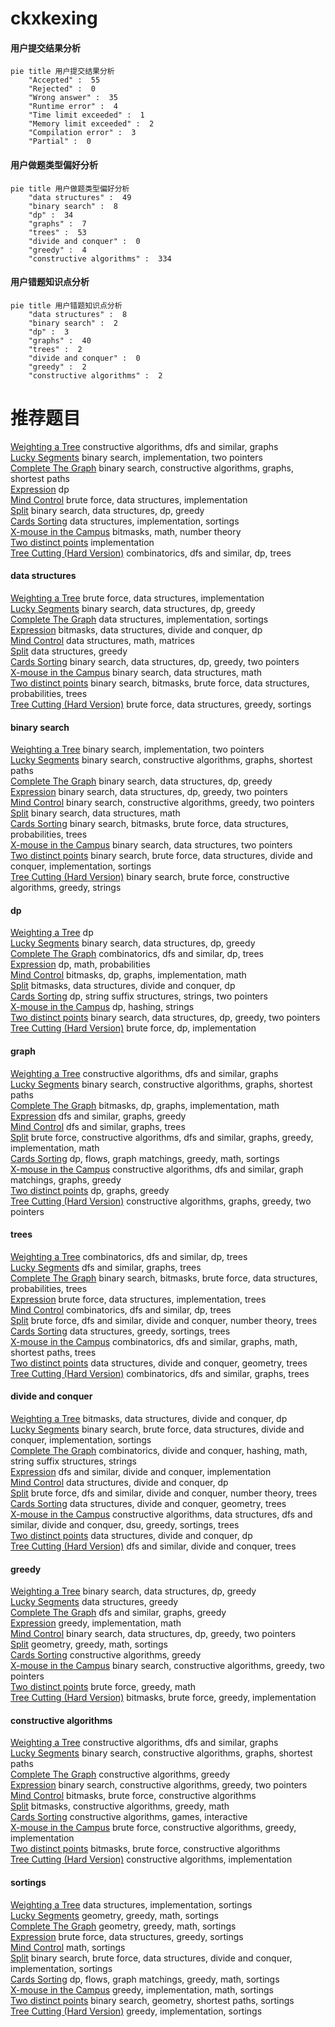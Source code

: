 # ckxkexing
<!-- tabs:start -->
#### **用户提交结果分析**

```mermaid
pie title 用户提交结果分析
    "Accepted" :  55
    "Rejected" :  0
    "Wrong answer" :  35
    "Runtime error" :  4
    "Time limit exceeded" :  1
    "Memory limit exceeded" :  2
    "Compilation error" :  3
    "Partial" :  0
```
#### **用户做题类型偏好分析**

```mermaid
pie title 用户做题类型偏好分析
    "data structures" :  49
    "binary search" :  8
    "dp" :  34
    "graphs" :  7
    "trees" :  53
    "divide and conquer" :  0
    "greedy" :  4
    "constructive algorithms" :  334
```
#### **用户错题知识点分析**

```mermaid
pie title 用户错题知识点分析
    "data structures" :  8
    "binary search" :  2
    "dp" :  3
    "graphs" :  40
    "trees" :  2
    "divide and conquer" :  0
    "greedy" :  2
    "constructive algorithms" :  2
```
<!-- tabs:end -->
# 推荐题目
[Weighting a Tree](http://codeforces.com/problemset/problem/901/D)		constructive algorithms,
                        dfs and similar,
                        graphs		  
[Lucky Segments](http://codeforces.com/problemset/problem/121/D)		binary search,
                        implementation,
                        two pointers		  
[Complete The Graph](http://codeforces.com/problemset/problem/715/B)		binary search,
                        constructive algorithms,
                        graphs,
                        shortest paths		  
[Expression](http://codeforces.com/problemset/problem/58/E)		dp		  
[Mind Control](http://codeforces.com/problemset/problem/1290/A)		brute force,
                        data structures,
                        implementation		  
[Split](http://codeforces.com/problemset/problem/1416/E)		binary search,
                        data structures,
                        dp,
                        greedy		  
[Cards Sorting](https://codeforces.com/contest/831/problem/E)		data structures,
                        implementation,
                        sortings		  
[X-mouse in the Campus](http://codeforces.com/problemset/problem/1027/G)		bitmasks,
                        math,
                        number theory		  
[Two distinct points](http://codeforces.com/problemset/problem/1108/A)		implementation		  
[Tree Cutting (Hard Version)](http://codeforces.com/problemset/problem/1118/F2)		combinatorics,
                        dfs and similar,
                        dp,
                        trees		  
<!-- tabs:start -->
#### **data structures**
[Weighting a Tree](http://codeforces.com/problemset/problem/1290/A)		brute force,
                        data structures,
                        implementation		  
[Lucky Segments](http://codeforces.com/problemset/problem/1416/E)		binary search,
                        data structures,
                        dp,
                        greedy		  
[Complete The Graph](https://codeforces.com/contest/831/problem/E)		data structures,
                        implementation,
                        sortings		  
[Expression](http://codeforces.com/problemset/problem/981/E)		bitmasks,
                        data structures,
                        divide and conquer,
                        dp		  
[Mind Control](http://codeforces.com/problemset/problem/1252/K)		data structures,
                        math,
                        matrices		  
[Split](https://codeforces.com/contest/1262/problem/D1)		data structures,
                        greedy		  
[Cards Sorting](http://codeforces.com/problemset/problem/1492/C)		binary search,
                        data structures,
                        dp,
                        greedy,
                        two pointers		  
[X-mouse in the Campus](http://codeforces.com/problemset/problem/1490/G)		binary search,
                        data structures,
                        math		  
[Two distinct points](http://codeforces.com/problemset/problem/1479/D)		binary search,
                        bitmasks,
                        brute force,
                        data structures,
                        probabilities,
                        trees		  
[Tree Cutting (Hard Version)](http://codeforces.com/problemset/problem/1497/A)		brute force,
                        data structures,
                        greedy,
                        sortings		  
#### **binary search**
[Weighting a Tree](http://codeforces.com/problemset/problem/121/D)		binary search,
                        implementation,
                        two pointers		  
[Lucky Segments](http://codeforces.com/problemset/problem/715/B)		binary search,
                        constructive algorithms,
                        graphs,
                        shortest paths		  
[Complete The Graph](http://codeforces.com/problemset/problem/1416/E)		binary search,
                        data structures,
                        dp,
                        greedy		  
[Expression](http://codeforces.com/problemset/problem/1492/C)		binary search,
                        data structures,
                        dp,
                        greedy,
                        two pointers		  
[Mind Control](http://codeforces.com/problemset/problem/1463/D)		binary search,
                        constructive algorithms,
                        greedy,
                        two pointers		  
[Split](http://codeforces.com/problemset/problem/1490/G)		binary search,
                        data structures,
                        math		  
[Cards Sorting](http://codeforces.com/problemset/problem/1479/D)		binary search,
                        bitmasks,
                        brute force,
                        data structures,
                        probabilities,
                        trees		  
[X-mouse in the Campus](http://codeforces.com/problemset/problem/1436/E)		binary search,
                        data structures,
                        two pointers		  
[Two distinct points](http://codeforces.com/problemset/problem/1461/D)		binary search,
                        brute force,
                        data structures,
                        divide and conquer,
                        implementation,
                        sortings		  
[Tree Cutting (Hard Version)](http://codeforces.com/problemset/problem/1493/C)		binary search,
                        brute force,
                        constructive algorithms,
                        greedy,
                        strings		  
#### **dp**
[Weighting a Tree](http://codeforces.com/problemset/problem/58/E)		dp		  
[Lucky Segments](http://codeforces.com/problemset/problem/1416/E)		binary search,
                        data structures,
                        dp,
                        greedy		  
[Complete The Graph](http://codeforces.com/problemset/problem/1118/F2)		combinatorics,
                        dfs and similar,
                        dp,
                        trees		  
[Expression](https://codeforces.com/contest/236/problem/D)		dp,
                        math,
                        probabilities		  
[Mind Control](http://codeforces.com/problemset/problem/959/E)		bitmasks,
                        dp,
                        graphs,
                        implementation,
                        math		  
[Split](http://codeforces.com/problemset/problem/981/E)		bitmasks,
                        data structures,
                        divide and conquer,
                        dp		  
[Cards Sorting](http://codeforces.com/problemset/problem/432/D)		dp,
                        string suffix structures,
                        strings,
                        two pointers		  
[X-mouse in the Campus](http://codeforces.com/problemset/problem/611/D)		dp,
                        hashing,
                        strings		  
[Two distinct points](http://codeforces.com/problemset/problem/1492/C)		binary search,
                        data structures,
                        dp,
                        greedy,
                        two pointers		  
[Tree Cutting (Hard Version)](https://codeforces.com/contest/1457/problem/C)		brute force,
                        dp,
                        implementation		  
#### **graph**
[Weighting a Tree](http://codeforces.com/problemset/problem/901/D)		constructive algorithms,
                        dfs and similar,
                        graphs		  
[Lucky Segments](http://codeforces.com/problemset/problem/715/B)		binary search,
                        constructive algorithms,
                        graphs,
                        shortest paths		  
[Complete The Graph](http://codeforces.com/problemset/problem/959/E)		bitmasks,
                        dp,
                        graphs,
                        implementation,
                        math		  
[Expression](http://codeforces.com/problemset/problem/893/C)		dfs and similar,
                        graphs,
                        greedy		  
[Mind Control](http://codeforces.com/problemset/problem/1000/E)		dfs and similar,
                        graphs,
                        trees		  
[Split](http://codeforces.com/problemset/problem/1487/C)		brute force,
                        constructive algorithms,
                        dfs and similar,
                        graphs,
                        greedy,
                        implementation,
                        math		  
[Cards Sorting](http://codeforces.com/problemset/problem/1437/C)		dp,
                        flows,
                        graph matchings,
                        greedy,
                        math,
                        sortings		  
[X-mouse in the Campus](http://codeforces.com/problemset/problem/1470/D)		constructive algorithms,
                        dfs and similar,
                        graph matchings,
                        graphs,
                        greedy		  
[Two distinct points](http://codeforces.com/problemset/problem/1476/C)		dp,
                        graphs,
                        greedy		  
[Tree Cutting (Hard Version)](http://codeforces.com/problemset/problem/1304/D)		constructive algorithms,
                        graphs,
                        greedy,
                        two pointers		  
#### **trees**
[Weighting a Tree](http://codeforces.com/problemset/problem/1118/F2)		combinatorics,
                        dfs and similar,
                        dp,
                        trees		  
[Lucky Segments](http://codeforces.com/problemset/problem/1000/E)		dfs and similar,
                        graphs,
                        trees		  
[Complete The Graph](http://codeforces.com/problemset/problem/1479/D)		binary search,
                        bitmasks,
                        brute force,
                        data structures,
                        probabilities,
                        trees		  
[Expression](http://codeforces.com/problemset/problem/1511/C)		brute force,
                        data structures,
                        implementation,
                        trees		  
[Mind Control](http://codeforces.com/problemset/problem/1499/F)		combinatorics,
                        dfs and similar,
                        dp,
                        trees		  
[Split](http://codeforces.com/problemset/problem/1491/E)		brute force,
                        dfs and similar,
                        divide and conquer,
                        number theory,
                        trees		  
[Cards Sorting](http://codeforces.com/problemset/problem/1466/D)		data structures,
                        greedy,
                        sortings,
                        trees		  
[X-mouse in the Campus](http://codeforces.com/problemset/problem/1495/D)		combinatorics,
                        dfs and similar,
                        graphs,
                        math,
                        shortest paths,
                        trees		  
[Two distinct points](http://codeforces.com/problemset/problem/1303/G)		data structures,
                        divide and conquer,
                        geometry,
                        trees		  
[Tree Cutting (Hard Version)](http://codeforces.com/problemset/problem/1454/E)		combinatorics,
                        dfs and similar,
                        graphs,
                        trees		  
#### **divide and conquer**
[Weighting a Tree](http://codeforces.com/problemset/problem/981/E)		bitmasks,
                        data structures,
                        divide and conquer,
                        dp		  
[Lucky Segments](http://codeforces.com/problemset/problem/1461/D)		binary search,
                        brute force,
                        data structures,
                        divide and conquer,
                        implementation,
                        sortings		  
[Complete The Graph](http://codeforces.com/problemset/problem/1466/G)		combinatorics,
                        divide and conquer,
                        hashing,
                        math,
                        string suffix structures,
                        strings		  
[Expression](http://codeforces.com/problemset/problem/1490/D)		dfs and similar,
                        divide and conquer,
                        implementation		  
[Mind Control](https://codeforces.com/contest/1483/problem/C)		data structures,
                        divide and conquer,
                        dp		  
[Split](http://codeforces.com/problemset/problem/1491/E)		brute force,
                        dfs and similar,
                        divide and conquer,
                        number theory,
                        trees		  
[Cards Sorting](http://codeforces.com/problemset/problem/1303/G)		data structures,
                        divide and conquer,
                        geometry,
                        trees		  
[X-mouse in the Campus](http://codeforces.com/problemset/problem/1494/D)		constructive algorithms,
                        data structures,
                        dfs and similar,
                        divide and conquer,
                        dsu,
                        greedy,
                        sortings,
                        trees		  
[Two distinct points](http://codeforces.com/problemset/problem/1482/E)		data structures,
                        divide and conquer,
                        dp		  
[Tree Cutting (Hard Version)](http://codeforces.com/problemset/problem/566/C)		dfs and similar,
                        divide and conquer,
                        trees		  
#### **greedy**
[Weighting a Tree](http://codeforces.com/problemset/problem/1416/E)		binary search,
                        data structures,
                        dp,
                        greedy		  
[Lucky Segments](https://codeforces.com/contest/1262/problem/D1)		data structures,
                        greedy		  
[Complete The Graph](http://codeforces.com/problemset/problem/893/C)		dfs and similar,
                        graphs,
                        greedy		  
[Expression](http://codeforces.com/problemset/problem/1332/A)		greedy,
                        implementation,
                        math		  
[Mind Control](http://codeforces.com/problemset/problem/1492/C)		binary search,
                        data structures,
                        dp,
                        greedy,
                        two pointers		  
[Split](https://codeforces.com/contest/1496/problem/C)		geometry,
                        greedy,
                        math,
                        sortings		  
[Cards Sorting](http://codeforces.com/problemset/problem/1493/A)		constructive algorithms,
                        greedy		  
[X-mouse in the Campus](http://codeforces.com/problemset/problem/1463/D)		binary search,
                        constructive algorithms,
                        greedy,
                        two pointers		  
[Two distinct points](http://codeforces.com/problemset/problem/1462/C)		brute force,
                        greedy,
                        math		  
[Tree Cutting (Hard Version)](http://codeforces.com/problemset/problem/1494/B)		bitmasks,
                        brute force,
                        greedy,
                        implementation		  
#### **constructive algorithms**
[Weighting a Tree](http://codeforces.com/problemset/problem/901/D)		constructive algorithms,
                        dfs and similar,
                        graphs		  
[Lucky Segments](http://codeforces.com/problemset/problem/715/B)		binary search,
                        constructive algorithms,
                        graphs,
                        shortest paths		  
[Complete The Graph](http://codeforces.com/problemset/problem/1493/A)		constructive algorithms,
                        greedy		  
[Expression](http://codeforces.com/problemset/problem/1463/D)		binary search,
                        constructive algorithms,
                        greedy,
                        two pointers		  
[Mind Control](https://codeforces.com/contest/1456/problem/B)		bitmasks,
                        brute force,
                        constructive algorithms		  
[Split](http://codeforces.com/problemset/problem/1492/D)		bitmasks,
                        constructive algorithms,
                        greedy,
                        math		  
[Cards Sorting](https://codeforces.com/contest/1504/problem/D)		constructive algorithms,
                        games,
                        interactive		  
[X-mouse in the Campus](https://codeforces.com/contest/1483/problem/A)		brute force,
                        constructive algorithms,
                        greedy,
                        implementation		  
[Two distinct points](https://codeforces.com/contest/1457/problem/D)		bitmasks,
                        brute force,
                        constructive algorithms		  
[Tree Cutting (Hard Version)](http://codeforces.com/problemset/problem/1513/A)		constructive algorithms,
                        implementation		  
#### **sortings**
[Weighting a Tree](https://codeforces.com/contest/831/problem/E)		data structures,
                        implementation,
                        sortings		  
[Lucky Segments](https://codeforces.com/contest/1496/problem/C)		geometry,
                        greedy,
                        math,
                        sortings		  
[Complete The Graph](http://codeforces.com/problemset/problem/1495/A)		geometry,
                        greedy,
                        math,
                        sortings		  
[Expression](http://codeforces.com/problemset/problem/1497/A)		brute force,
                        data structures,
                        greedy,
                        sortings		  
[Mind Control](http://codeforces.com/problemset/problem/1427/A)		math,
                        sortings		  
[Split](http://codeforces.com/problemset/problem/1461/D)		binary search,
                        brute force,
                        data structures,
                        divide and conquer,
                        implementation,
                        sortings		  
[Cards Sorting](http://codeforces.com/problemset/problem/1437/C)		dp,
                        flows,
                        graph matchings,
                        greedy,
                        math,
                        sortings		  
[X-mouse in the Campus](http://codeforces.com/problemset/problem/1473/A)		greedy,
                        implementation,
                        math,
                        sortings		  
[Two distinct points](http://codeforces.com/problemset/problem/1486/B)		binary search,
                        geometry,
                        shortest paths,
                        sortings		  
[Tree Cutting (Hard Version)](http://codeforces.com/problemset/problem/1480/B)		greedy,
                        implementation,
                        sortings		  
<!-- tabs:end -->
